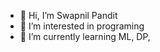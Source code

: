 - 👋 Hi, I’m Swapnil Pandit
- 👀 I’m interested in programing
- 🌱 I’m currently learning ML, DP, 

<!---
Swap02-droid/Swap02-droid is a ✨ special ✨ repository because its `README.md` (this file) appears on your GitHub profile.
You can click the Preview link to take a look at your changes.
--->
